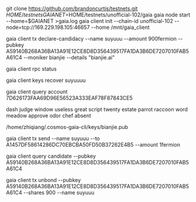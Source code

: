 git clone https://github.com/brandoncurtis/testnets.git $HOME/testnets
GAIANET=$HOME/testnets/unofficial-102/gaia
gaia node start --home=$GAIANET >gaia.log
gaia client init --chain-id unofficial-102 --node=tcp://169.229.198.105:46657 --home /mnt/gaia_client

gaia client tx declare-candidacy --name suyuuu --amount 900fermion --pubkey A59140B268A36BA13A91E12CE8D8D356439517FA1DA3B6DE7207010FAB5A61C4 --moniker bianjie --details "bianjie.ai"

gaia client rpc status

gaia client keys recover suyuuuu

gaia client query account 7D626173FAA69D96E56523A333EAF78F87843CE5

dash judge window useless great script twenty estate parrot raccoon word meadow approve odor chef absent


/home/zhiqiang/.cosmos-gaia-cli/keys/bianjie.pub


gaia client tx send --name suyuuu --to A1457DF58614286DC70EBCBA50FD50B37262E4B5 --amount 1fermion

gaia client query candidate --pubkey A59140B268A36BA13A91E12CE8D8D356439517FA1DA3B6DE7207010FAB5A61C4

gaia client tx unbond --pubkey A59140B268A36BA13A91E12CE8D8D356439517FA1DA3B6DE7207010FAB5A61C4 --shares 900 --name suyuuu
